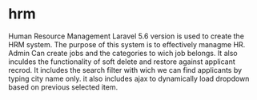 # hrm
Human Resource Management
Laravel 5.6 version is used to create the HRM system.
The purpose of this system is to effectively managme HR.
Admin Can create jobs and the categories to wich job belongs.
It also inculdes the functionality of soft delete and restore against applicant recrod.
It includes the search filter with wich we can find applicants by typing city name only.
it also includes ajax to dynamically load dropdown based on previous selected item.
